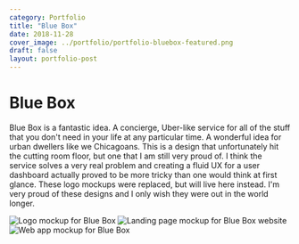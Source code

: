 ```yaml
---
category: Portfolio
title: "Blue Box"
date: 2018-11-28
cover_image: ../portfolio/portfolio-bluebox-featured.png
draft: false
layout: portfolio-post
---
```


# Blue Box

Blue Box is a fantastic idea. A concierge, Uber-like service for all of the stuff that you don't need in your life at any particular time. A wonderful idea for urban dwellers like we Chicagoans. This is a design that unfortunately hit the cutting room floor, but one that I am still very proud of. I think the service solves a very real problem and creating a fluid UX for a user dashboard actually proved to be more tricky than one would think at first glance. These logo mockups were replaced, but will live here instead. I'm very proud of these designs and I only wish they were out in the world longer.

![Logo mockup for Blue Box](../portfolio/portfolio-bluebox-logo.jpg)
![Landing page mockup for Blue Box website](../portfolio/portfolio-bluebox1.jpg)
![Web app mockup for Blue Box](../portfolio/portfolio-bluebox2.jpg)

